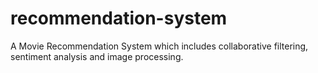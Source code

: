 # recommendation-system
A Movie Recommendation System which includes collaborative filtering, sentiment analysis and image processing.
